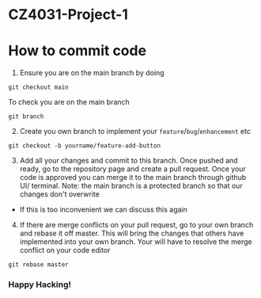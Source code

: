 # CZ4031-Project-1


# How to commit code

1. Ensure you are on the main branch by doing 
```
git checkout main
```
To check you are on the main branch
```
git branch
```
2. Create you own branch to implement your `feature`/`bug`/`enhancement` etc
```
git checkout -b yourname/feature-add-button
```
3. Add all your changes and commit to this branch. Once pushed and ready, go to the repository page and create a pull request.
Once your code is approved you can merge it to the main branch through github UI/ terminal.
Note: the main branch is a protected branch so that our changes don't overwrite
- If this is too inconvenient we can discuss this again

4. If there are merge conflicts on your pull request, go to your own branch and rebase it off master. This will bring the changes
that others have implemented into your own branch. Your will have to resolve the merge conflict on your code editor
```
git rebase master
```
### Happy Hacking!

